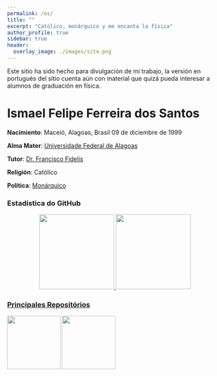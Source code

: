 ```yaml
---
permalink: /es/
title: ""
excerpt: "Católico, monárquico y me encanta la física"
author_profile: true
sidebar: true
header:
  overlay_image: ./images/site.png
---
```


Este sitio ha sido hecho para divulgación de mi trabajo, la versión en portugués del sitio cuenta aún con material que quizá pueda interesar a alumnos de graduación en física.

# Ismael Felipe Ferreira dos Santos

**Nacimiento**: Maceió, Alagoas, Brasil 09 de diciembre de 1999

**Alma Mater**: [Universidade Federal de Alagoas](http://www.ufal.edu.br/ufal)

**Tutor**: [Dr. Francisco Fidelis](http://200.17.113.231/~fidelis)

**Religión**: Católico

**Política**: [Monárquico](https://monarquia.org.br/)

### Estadística do GitHub

<div align="center">
  <a href="https://github.com/ismaeldamiao">
  <img height="175em" src="https://github-readme-stats.vercel.app/api?username=ismaeldamiao&show_icons=true&include_all_commits=true&count_private=true&theme=onedark&locale=es"/>
  <img height="175em" src="https://github-readme-stats.vercel.app/api/top-langs/?username=ismaeldamiao&langs_count=7&theme=onedark&layout=compact&exclude_repo=ismaeldamiao.github.io&locale=es"/>
</div>

### Principales Repositórios

<div width="75%" align="center">
  <a href="https://github.com/ismaeldamiao/ismaeldamiao.github.io">
    <img align="left" height="125em" src="https://github-readme-stats.vercel.app/api/pin/?username=ismaeldamiao&repo=ismaeldamiao.github.io&locale=es&theme=onedark" />
  </a>
</div>

<div width="75%" align="center">
  <a href="https://github.com/ismaeldamiao/ismaeldamiao.github.io">
    <img align="left" height="125em" src="https://github-readme-stats.vercel.app/api/pin/?username=ismaeldamiao&repo=libismael&locale=es&theme=onedark" />
  </a>
</div>
